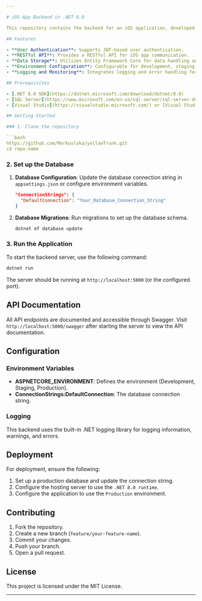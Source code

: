 ```yaml
---

# iOS App Backend in .NET 8.0

This repository contains the backend for an iOS application, developed using .NET 8.0. This backend provides a RESTful API to support various features of the app, such as user authentication, data storage, and API endpoints for core functionality.

## Features

- **User Authentication**: Supports JWT-based user authentication.
- **RESTful API**: Provides a RESTful API for iOS app communication.
- **Data Storage**: Utilizes Entity Framework Core for data handling and storage.
- **Environment Configuration**: Configurable for development, staging, and production environments.
- **Logging and Monitoring**: Integrates logging and error handling for monitoring and troubleshooting.

## Prerequisites

- [.NET 8.0 SDK](https://dotnet.microsoft.com/download/dotnet/8.0)
- [SQL Server](https://www.microsoft.com/en-us/sql-server/sql-server-downloads) or any compatible database
- [Visual Studio](https://visualstudio.microsoft.com/) or [Visual Studio Code](https://code.visualstudio.com/)

## Getting Started

### 1. Clone the repository

```bash
https://github.com/Markusloka/yellowTrunk.git
cd repo-name
```

### 2. Set up the Database

1. **Database Configuration**: Update the database connection string in `appsettings.json` or configure environment variables.

   ```json
   "ConnectionStrings": {
     "DefaultConnection": "Your_Database_Connection_String"
   }
   ```

2. **Database Migrations**: Run migrations to set up the database schema.

   ```bash
   dotnet ef database update
   ```

### 3. Run the Application

To start the backend server, use the following command:

```bash
dotnet run
```

The server should be running at `http://localhost:5000` (or the configured port).

## API Documentation

All API endpoints are documented and accessible through Swagger. Visit `http://localhost:5000/swagger` after starting the server to view the API documentation.

## Configuration

### Environment Variables

- **ASPNETCORE_ENVIRONMENT**: Defines the environment (Development, Staging, Production).
- **ConnectionStrings:DefaultConnection**: The database connection string.

### Logging

This backend uses the built-in .NET logging library for logging information, warnings, and errors.

## Deployment

For deployment, ensure the following:

1. Set up a production database and update the connection string.
2. Configure the hosting server to use the `.NET 8.0 runtime`.
3. Configure the application to use the `Production` environment.

## Contributing

1. Fork the repository.
2. Create a new branch (`feature/your-feature-name`).
3. Commit your changes.
4. Push your branch.
5. Open a pull request.

## License

This project is licensed under the MIT License.

---
```

